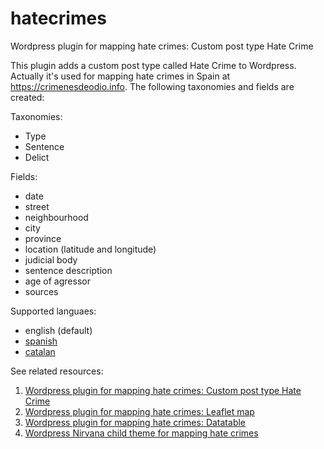 # hatecrimes
Wordpress plugin for mapping hate crimes: Custom post type Hate Crime 

This plugin adds a custom post type called Hate Crime to Wordpress. Actually it's used for mapping hate crimes in Spain at https://crimenesdeodio.info. The following taxonomies and fields are created:

Taxonomies:
  - Type
  - Sentence
  - Delict

Fields:
  - date
  - street
  - neighbourhood
  - city
  - province
  - location (latitude and longitude)
  - judicial body
  - sentence description
  - age of agressor
  - sources

Supported languaes:
  - english (default)
  - [spanish](https://github.com/geraldo/hatecrimes/blob/master/hatecrimes-es_ES.po)
  - [catalan](https://github.com/geraldo/hatecrimes/blob/master/hatecrimes-ca_ES.po)

See related resources:
  1. [Wordpress plugin for mapping hate crimes: Custom post type Hate Crime](https://github.com/geraldo/hatecrimes)
  2. [Wordpress plugin for mapping hate crimes: Leaflet map](https://github.com/geraldo/hatecrimes-map)
  3. [Wordpress plugin for mapping hate crimes: Datatable](https://github.com/geraldo/hatecrimes-table)
  4. [Wordpress Nirvana child theme for mapping hate crimes](https://github.com/geraldo/hatecrimes-child)  
